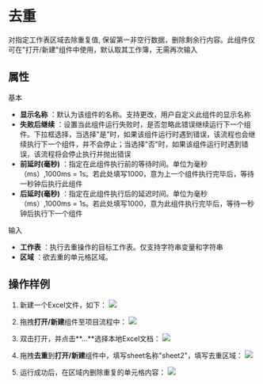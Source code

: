 # 去重

对指定工作表区域去除重复值, 保留第一非空行数据，删除剩余行内容。此组件仅可在&quot;打开/新建&quot;组件中使用，默认取其工作簿，无需再次输入


## 属性
基本
- **显示名称** ：默认为该组件的名称。支持更改，用户自定义此组件的显示名称
- **失败后继续** ：设置当此组件运行失败时，是否忽略此错误继续运行下一个组件。下拉框选择，当选择"是"时，如果该组件运行时遇到错误，该流程也会继续执行下一个组件，并不会停止；当选择"否"时，如果该组件运行时遇到错误，该流程将会停止执行并抛出错误
- **前延时(毫秒)** ：指定在此组件执行前的等待时间。单位为毫秒（ms）,1000ms = 1s。若此处填写1000，意为上一个组件执行完毕后，等待一秒钟后执行此组件
- **后延时(毫秒)** ：指定在此组件执行后的延迟时间。单位为毫秒（ms）,1000ms = 1s。若此处填写1000，意为此组件执行完毕后，等待一秒钟后执行下一个组件


输入

- **工作表** ：执行去重操作的目标工作表。仅支持字符串变量和字符串
- **区域** ：欲去重的单元格区域。

## 操作样例

1. 新建一个Excel文件，如下：
![](https://docimages.blob.core.chinacloudapi.cn/images/Activities/RemoveDuplicateCells1.png)

2. 拖拽**打开/新建**组件至项目流程中：
![](https://docimages.blob.core.chinacloudapi.cn/images/Activities/OpenExcel1.png)

3. 双击打开，并点击**...**选择本地Excel文档：
![](https://docimages.blob.core.chinacloudapi.cn/images/Activities/OpenExcel2.png)

4. 拖拽**去重**到**打开/新建**组件中，填写sheet名称"sheet2"，填写去重区域：
![](https://docimages.blob.core.chinacloudapi.cn/images/Activities/RemoveDuplicateCells2.png)

5. 运行成功后，在区域内删除重复的单元格内容：
![](https://docimages.blob.core.chinacloudapi.cn/images/Activities/RemoveDuplicateCells3.png)